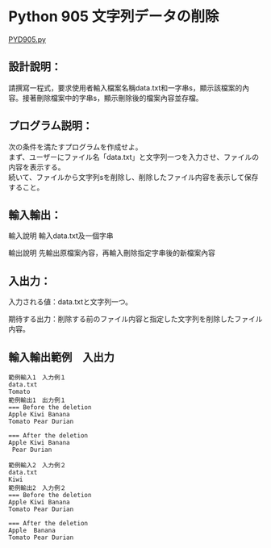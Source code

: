 # Python 905 文字列データの削除
[PYD905.py](https://github.com/eclairsameal/TQC-Python/blob/master/%E7%AC%AC9%E9%A1%9E%EF%BC%9A%E6%AA%94%E6%A1%88%E8%88%87%E7%95%B0%E5%B8%B8%E8%99%95%E7%90%86/905%20%E5%AD%97%E4%B8%B2%E8%B3%87%E6%96%99%E5%88%AA%E9%99%A4/PYD905.py)
## 設計說明：
請撰寫一程式，要求使用者輸入檔案名稱data.txt和一字串s，顯示該檔案的內容。接著刪除檔案中的字串s，顯示刪除後的檔案內容並存檔。
## プログラム説明：
次の条件を満たすプログラムを作成せよ。<br>
まず、ユーザーにファイル名「data.txt」と文字列一つを入力させ、ファイルの内容を表示する。<br>
続いて、ファイルから文字列sを削除し、削除したファイル内容を表示して保存すること。 
## 輸入輸出：
輸入說明
輸入data.txt及一個字串

輸出說明
先輸出原檔案內容，再輸入刪除指定字串後的新檔案內容

## 入出力：
入力される値：data.txtと文字列一つ。

期待する出力：削除する前のファイル内容と指定した文字列を削除したファイル内容。

## 輸入輸出範例　入出力
```
範例輸入1　入力例１
data.txt
Tomato
範例輸出1　出力例１
=== Before the deletion
Apple Kiwi Banana
Tomato Pear Durian

=== After the deletion
Apple Kiwi Banana
 Pear Durian
 
範例輸入2　入力例２
data.txt
Kiwi
範例輸出2　入力例２
=== Before the deletion
Apple Kiwi Banana
Tomato Pear Durian

=== After the deletion
Apple  Banana
Tomato Pear Durian
```

